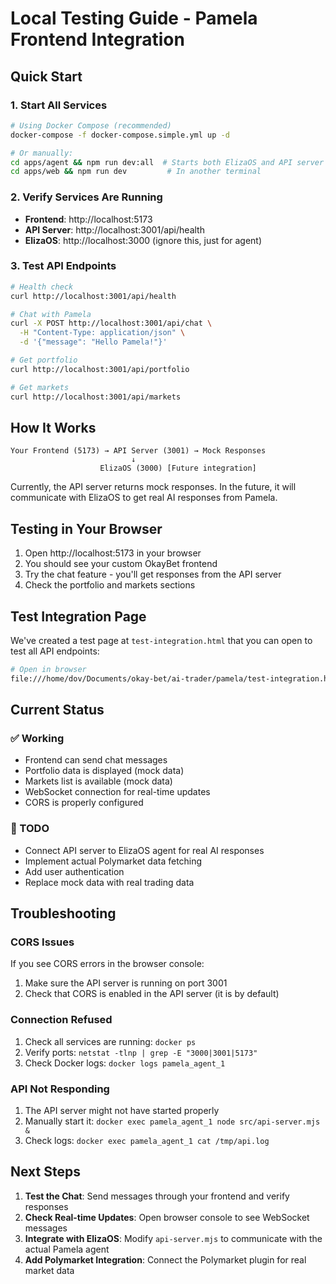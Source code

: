 # Local Testing Guide - Pamela Frontend Integration

## Quick Start

### 1. Start All Services

```bash
# Using Docker Compose (recommended)
docker-compose -f docker-compose.simple.yml up -d

# Or manually:
cd apps/agent && npm run dev:all  # Starts both ElizaOS and API server
cd apps/web && npm run dev         # In another terminal
```

### 2. Verify Services Are Running

- **Frontend**: http://localhost:5173
- **API Server**: http://localhost:3001/api/health
- **ElizaOS**: http://localhost:3000 (ignore this, just for agent)

### 3. Test API Endpoints

```bash
# Health check
curl http://localhost:3001/api/health

# Chat with Pamela
curl -X POST http://localhost:3001/api/chat \
  -H "Content-Type: application/json" \
  -d '{"message": "Hello Pamela!"}'

# Get portfolio
curl http://localhost:3001/api/portfolio

# Get markets
curl http://localhost:3001/api/markets
```

## How It Works

```
Your Frontend (5173) → API Server (3001) → Mock Responses
                           ↓
                    ElizaOS (3000) [Future integration]
```

Currently, the API server returns mock responses. In the future, it will communicate with ElizaOS to get real AI responses from Pamela.

## Testing in Your Browser

1. Open http://localhost:5173 in your browser
2. You should see your custom OkayBet frontend
3. Try the chat feature - you'll get responses from the API server
4. Check the portfolio and markets sections

## Test Integration Page

We've created a test page at `test-integration.html` that you can open to test all API endpoints:

```bash
# Open in browser
file:///home/dov/Documents/okay-bet/ai-trader/pamela/test-integration.html
```

## Current Status

### ✅ Working
- Frontend can send chat messages
- Portfolio data is displayed (mock data)
- Markets list is available (mock data)
- WebSocket connection for real-time updates
- CORS is properly configured

### 🚧 TODO
- Connect API server to ElizaOS agent for real AI responses
- Implement actual Polymarket data fetching
- Add user authentication
- Replace mock data with real trading data

## Troubleshooting

### CORS Issues
If you see CORS errors in the browser console:
1. Make sure the API server is running on port 3001
2. Check that CORS is enabled in the API server (it is by default)

### Connection Refused
1. Check all services are running: `docker ps`
2. Verify ports: `netstat -tlnp | grep -E "3000|3001|5173"`
3. Check Docker logs: `docker logs pamela_agent_1`

### API Not Responding
1. The API server might not have started properly
2. Manually start it: `docker exec pamela_agent_1 node src/api-server.mjs &`
3. Check logs: `docker exec pamela_agent_1 cat /tmp/api.log`

## Next Steps

1. **Test the Chat**: Send messages through your frontend and verify responses
2. **Check Real-time Updates**: Open browser console to see WebSocket messages
3. **Integrate with ElizaOS**: Modify `api-server.mjs` to communicate with the actual Pamela agent
4. **Add Polymarket Integration**: Connect the Polymarket plugin for real market data